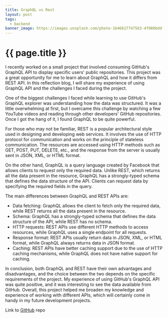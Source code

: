 ```yaml
---
title: GraphQL vs Rest
layout: post
tags:
  - backend
banner_image: https://images.unsplash.com/photo-1646617747563-4f080bddf282?ixlib=rb-4.0.3&ixid=MnwxMjA3fDB8MHxwaG90by1wYWdlfHx8fGVufDB8fHx8&auto=format&fit=crop&w=2670&q=80
---
```


 <h1>{{ page.title }}</h1>
I recently worked on a small project that involved consuming GitHub's GraphQL API to display specific users' public repositories. This project was a great opportunity for me to learn about GraphQL and how it differs from REST API. In this reflection blog, I will share my experience of using GraphQL API and the challenges I faced during the project.

One of the biggest challenges I faced while learning to use GitHub's GraphQL explorer was understanding how the data was structured. It was a little overwhelming at first, but I overcame this challenge by watching a few YouTube videos and reading through other developers' GitHub repositories. Once I got the hang of it, I found GraphQL to be quite powerful.

For those who may not be familiar, REST is a popular architectural style used in designing and developing web services. It involves the use of HTTP protocol for communication and works on the principle of stateless communication. The resources are accessed using HTTP methods such as GET, POST, PUT, DELETE, etc., and the response from the server is usually sent in JSON, XML, or HTML format.

On the other hand, GraphQL is a query language created by Facebook that allows clients to request only the required data. Unlike REST, which returns all the data present in the resource, GraphQL has a strongly-typed schema that defines the data structure of the API. Clients can request data by specifying the required fields in the query.

The main differences between GraphQL and REST APIs are:

- Data fetching: GraphQL allows the client to fetch only the required data, while REST returns all the data present in the resource.
- Schema: GraphQL has a strongly-typed schema that defines the data structure of the API, while REST has no schema.
- HTTP requests: REST APIs use different HTTP methods to access resources, while GraphQL uses a single endpoint for all requests.
- Response format: REST APIs usually return data in JSON, XML, or HTML format, while GraphQL always returns data in JSON format.
- Caching: REST APIs have better caching support due to the use of HTTP caching mechanisms, while GraphQL does not have native support for caching.

In conclusion, both GraphQL and REST have their own advantages and disadvantages, and the choice between the two depends on the specific requirements of the project. My experience of using GitHub's GraphQL API was quite positive, and it was interesting to see the data available from GitHub. Overall, this project helped me broaden my knowledge and experience of working with different APIs, which will certainly come in handy in my future development projects.

Link to [GitHub](https://github.com/pattpjy/try_graphql) repo

